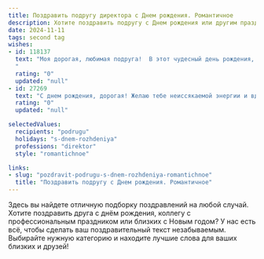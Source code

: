 ```yaml
---
title: Поздравить подругу директора c Днем рождения. Романтичное
description: Хотите поздравить подругу c Днем рождения или другим праздником? Наш ИИ создаст незабываемое поздравление, а вы обязательно выделитесь среди других.  
date: 2024-11-11
tags: second tag
wishes:
- id: 118137
  text: "Моя дорогая, любимая подруга!  В этот чудесный день рождения, я хочу пожелать тебе всего самого светлого и прекрасного. Твой ум, талант и целеустремленность, которые ты так блестяще демонстрируешь, будучи директором, просто восхищают меня.  Но ещё больше меня восхищает твоя нежная душа, светлая улыбка и доброе сердце. Пусть твоя жизнь будет полна любви, радости,  вдохновения и незабываемых моментов!  Счастья тебе, моя дорогая, и пусть все твои мечты сбудутся!  Целую крепко!
  "
  rating: "0"
  updated: "null"
- id: 27269
  text: "С днем рождения, дорогая! Желаю тебе неиссякаемой энергии и вдохновения в твоей удивительной роли директора. Пусть каждый день приносит тебе радость и новые успехи. Ты не только великолепный руководитель, но и замечательная подруга, которую я очень ценю. Пусть романтика и гармония всегда будут рядом с тобой, делая каждый день особенным и запоминающимся. С теплом и улыбкой, [Твоё Имя]."
  rating: "0"
  updated: "null"

selectedValues:
  recipients: "podrugu"
  holidays: "s-dnem-rozhdeniya"
  professions: "direktor"
  style: "romantichnoe"

links:
- slug: "pozdravit-podrugu-s-dnem-rozhdeniya-romantichnoe"
  title: "Поздравить подругу c Днем рождения. Романтичное"
---
```


Здесь вы найдете отличную подборку поздравлений на любой случай.
Хотите поздравить друга с днём рождения, коллегу с профессиональным праздником или близких с Новым годом? У нас есть всё, чтобы сделать ваш поздравительный текст незабываемым. Выбирайте нужную категорию и находите лучшие слова для ваших близких и друзей!
